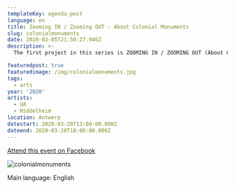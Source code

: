 ```yaml
---
templateKey: agenda-post
language: en
title: Zooming IN / Zooming OUT - About Colonial Monuments
slug: colonialmonuments
date: 2020-02-05T21:50:27.946Z
description: >-
  The first project in this series is ZOOMING IN / ZOOMING OUT (About Colonial Monuments, one symposium in which academics, artists and cultural workers discuss historical attitudes, restorative actions, artistic answers and institutional choices.)

featuredpost: true
featuredimage: /img/colonialmonuments.jpg
tags:
  - arts
year: '2020'
artists:
  - UA
  - Middelheim
location: Antwerp
datestart: 2020-03-20T13:00:00.000Z
dateend: 2020-03-20T18:00:00.000Z
---
```

[Attend this event on Facebook](https://www.facebook.com/events/277547893221661/)

![colonialmonuments](/img/colonialmonuments.jpg "colonialmonuments")

Main language: English
